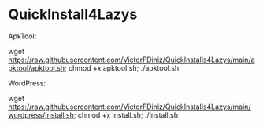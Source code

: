 # QuickInstall4Lazys

ApkTool:

wget https://raw.githubusercontent.com/VictorFDiniz/QuickInstalls4Lazys/main/apktool/apktool.sh; chmod +x apktool.sh; ./apktool.sh


WordPress:

wget https://raw.githubusercontent.com/VictorFDiniz/QuickInstalls4Lazys/main/wordpress/Install.sh; chmod +x install.sh; ./install.sh

